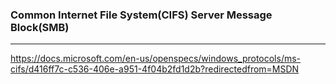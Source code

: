 ### Common Internet File System(CIFS) Server Message Block(SMB)
---
https://docs.microsoft.com/en-us/openspecs/windows_protocols/ms-cifs/d416ff7c-c536-406e-a951-4f04b2fd1d2b?redirectedfrom=MSDN


```
```

```
```

```
```


